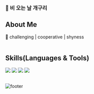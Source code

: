 <!-- ![header](https://capsule-render.vercel.app/api?type=waving&color=gradient&height=150&section=header) -->

### 👋 비 오는 날 개구리

## About Me
🐸 challenging | cooperative | shyness
<br>
<br>
## Skills(Languages & Tools)

<img src="https://img.shields.io/badge/HTML5-34F26?style=flat-square&logo=HTML5&logoColor=white"/></a>
<img src="https://img.shields.io/badge/CSS3-1572B6?style=flat-square&logo=CSS3&logoColor=white"/></a>
<img src="https://img.shields.io/badge/JavaScript-F7DF1E?style=flat-square&logo=JavaScript&logoColor=white"/></a>
<img src="https://img.shields.io/badge/React-61DAFB?style=flat-square&logo=React&logoColor=white"/></a>
<br>
<br>

<!-- ![trophy](https://github-profile-trophy.vercel.app/?username=eundol0519) -->

![footer](https://capsule-render.vercel.app/api?type=waving&color=gradient&height=100&section=footer)
